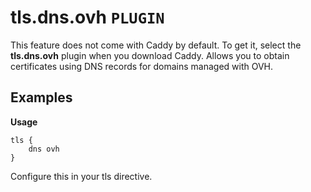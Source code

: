 # tls.dns.ovh `PLUGIN`
This feature does not come with Caddy by default. To get it, select the **tls.dns.ovh** plugin when you download Caddy.
Allows you to obtain certificates using DNS records for domains managed with OVH.

## Examples
**Usage**
```
tls {
    dns ovh
}
```
Configure this in your tls directive.